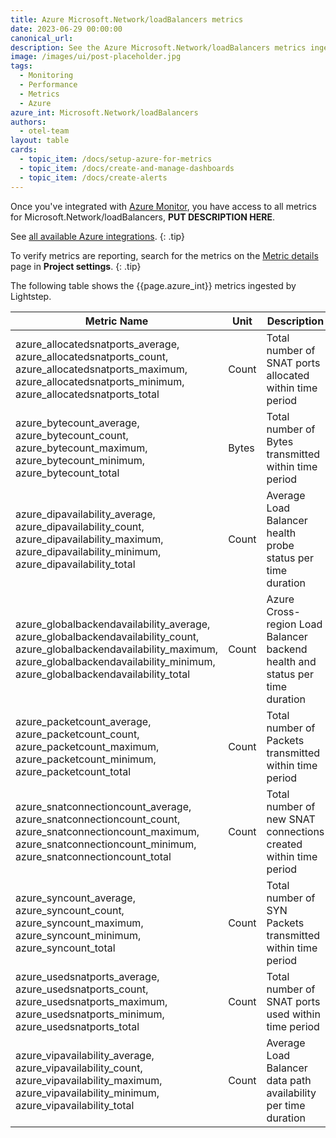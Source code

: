```yaml
---
title: Azure Microsoft.Network/loadBalancers metrics
date: 2023-06-29 00:00:00
canonical_url:
description: See the Azure Microsoft.Network/loadBalancers metrics ingested by Lightstep Observability
image: /images/ui/post-placeholder.jpg
tags:
  - Monitoring
  - Performance
  - Metrics
  - Azure
azure_int: Microsoft.Network/loadBalancers
authors:
  - otel-team
layout: table
cards:
  - topic_item: /docs/setup-azure-for-metrics
  - topic_item: /docs/create-and-manage-dashboards
  - topic_item: /docs/create-alerts
---
```

Once you've integrated with [Azure Monitor](/docs/setup-azure-for-metrics), you have access to all metrics for Microsoft.Network/loadBalancers, **PUT DESCRIPTION HERE**. 

See [all available Azure integrations](/docs/azure-metrics).
{: .tip}

To verify metrics are reporting, search for the metrics on the [Metric details](/docs/manage-metric-details) page in **Project settings**.
{: .tip}

The following table shows the {{page.azure_int}} metrics ingested by Lightstep.
<table class="table-aws">
<colgroup><col span="1" style="width: 35%;" /><col span="1" style="width: 15%;" /><col span="1" style="width: 35%;" /></colgroup>
  <thead>
    <th>Metric Name</th>
    <th>Unit</th>
    <th>Description</th>
  </thead>
  <tr>
    <td>azure_allocatedsnatports_average, azure_allocatedsnatports_count, azure_allocatedsnatports_maximum, azure_allocatedsnatports_minimum, azure_allocatedsnatports_total</td>
    <td>Count</td>
    <td>Total number of SNAT ports allocated within time period</td>
  </tr>
  <tr>
    <td>azure_bytecount_average, azure_bytecount_count, azure_bytecount_maximum, azure_bytecount_minimum, azure_bytecount_total</td>
    <td>Bytes</td>
    <td>Total number of Bytes transmitted within time period</td>
  </tr>
  <tr>
    <td>azure_dipavailability_average, azure_dipavailability_count, azure_dipavailability_maximum, azure_dipavailability_minimum, azure_dipavailability_total</td>
    <td>Count</td>
    <td>Average Load Balancer health probe status per time duration</td>
  </tr>
  <tr>
    <td>azure_globalbackendavailability_average, azure_globalbackendavailability_count, azure_globalbackendavailability_maximum, azure_globalbackendavailability_minimum, azure_globalbackendavailability_total</td>
    <td>Count</td>
    <td>Azure Cross-region Load Balancer backend health and status per time duration</td>
  </tr>
  <tr>
    <td>azure_packetcount_average, azure_packetcount_count, azure_packetcount_maximum, azure_packetcount_minimum, azure_packetcount_total</td>
    <td>Count</td>
    <td>Total number of Packets transmitted within time period</td>
  </tr>
  <tr>
    <td>azure_snatconnectioncount_average, azure_snatconnectioncount_count, azure_snatconnectioncount_maximum, azure_snatconnectioncount_minimum, azure_snatconnectioncount_total</td>
    <td>Count</td>
    <td>Total number of new SNAT connections created within time period</td>
  </tr>
  <tr>
    <td>azure_syncount_average, azure_syncount_count, azure_syncount_maximum, azure_syncount_minimum, azure_syncount_total</td>
    <td>Count</td>
    <td>Total number of SYN Packets transmitted within time period</td>
  </tr>
  <tr>
    <td>azure_usedsnatports_average, azure_usedsnatports_count, azure_usedsnatports_maximum, azure_usedsnatports_minimum, azure_usedsnatports_total</td>
    <td>Count</td>
    <td>Total number of SNAT ports used within time period</td>
  </tr>
  <tr>
    <td>azure_vipavailability_average, azure_vipavailability_count, azure_vipavailability_maximum, azure_vipavailability_minimum, azure_vipavailability_total</td>
    <td>Count</td>
    <td>Average Load Balancer data path availability per time duration</td>
  </tr>
</table>
